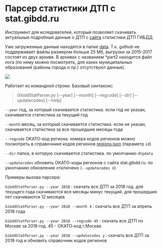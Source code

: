 # Парсер статистики ДТП с stat.gibdd.ru

Инструмент для иследователей, который позволяет скачивать актуальные подробные данные о ДТП с [сайта](http://stat.gibdd.ru/) статистики ДТП ГИБДД. 

Уже загруженные данные находятся в папке [data](https://github.com/Shorstko/GibddStat/tree/master/data). Т.к. guthub не поддерживает файлы размером больше 25 Мб, выгрузки за 2015-2017 состоят из двух архиве. В архивах с названием \*part2 находится файл лога (по нему можно посмотреть, для каких муниципальных образований (районы города и пр.) отсутствуют данные).

![](https://github.com/Shorstko/GibddStat/blob/master/image/title.png)

Работает из командной строки. Базовый синтаксис: 
> GibddStatParser.py [--year] [--month] [--regcode] [--dir] [--updatecodes] [--help]

`--year` год, за который скачивается статистика. если год не указан, скачивается статистика за текущий год

`--month` месяц, за который скачивается статистика. если не указан, скачивается статистика за все прошедшие месяцы года

`--regcode` ОКАТО-код региона. номера кодов регионов можно посмотреть в справочнике кодов регионов [regions.json](https://github.com/Shorstko/GibddStat/blob/master/regions.json) (параметр `id`)

`--dir` папка, в которую скачивается статистика. по умолчанию `dtpdata`

`--updatecodes` обновить ОКАТО-коды регионов с сайта stat.gibdd.ru. по умолчанию обновление отключено (`--updatecodes n`)

Примеры вызова парсера:

`GibddStatParser.py --year 2018` : скачать все ДТП за 2018 год. для текущего года скачиваются все месяцы минус текущий. для прошедших лет скачиваются 12 месяцев

`GibddStatParser.py --year 2018 --month 4` : скачать все ДТП за апрель 2018 года

`GibddStatParser.py --year 2018 --regcode 45` : скачать все ДТП по Москве за 2018 год. 45 - ОКАТО-код г.Москва

`GibddStatParser.py --year 2018 --updatecodes y` : скачать все ДТП за 2018 год и обновить справочник кодов регионов
